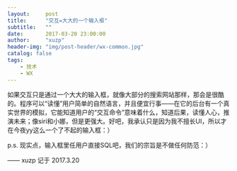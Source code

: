 ```yaml
---
layout:     post
title:      "交互=大大的一个输入框"
subtitle:   ""
date:       2017-03-20 23:00:00
author:     "xuzp"
header-img: "img/post-header/wx-common.jpg"
catalog: false
tags:
    - 技术
    - WX
---
```


如果交互只是通过一个大大的输入框，就像大部分的搜索网站那样，那会是很酷的。程序可以“读懂”用户简单的自然语言，并且便宜行事——在它的后台有一个真实世界的模拟，它能知道用户的“交互命令”意味着什么，知道后果，读懂人心，推演未来；像siri和小娜，但是更强大。好吧，我承认只是因为我不擅长UI，所以才在今夜yy这么一个了不起的输入框：）

p.s. 现实点，输入框里任用户直接SQL吧，我们的宗旨是不做任何防范：）

—— xuzp 记于 2017.3.20
